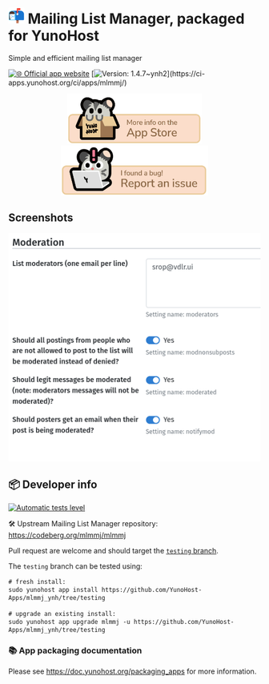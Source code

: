 <!--
N.B.: This README was automatically generated by <https://github.com/YunoHost/apps_tools/blob/main/readme_generator>
It shall NOT be edited by hand.
-->

<h1>
  <img src="https://raw.githubusercontent.com/YunoHost/apps/main/logos/mlmmj.png" width="32px" alt="Logo of Mailing List Manager">
  Mailing List Manager, packaged for YunoHost
</h1>

Simple and efficient mailing list manager

[![🌐 Official app website](https://img.shields.io/badge/Official_app_website-darkgreen?style=for-the-badge)](https://mlmmj.org/)
[![Version: 1.4.7~ynh2](https://img.shields.io/badge/Version-1.4.7~ynh2-rgb(18,138,11)?style=for-the-badge)](https://ci-apps.yunohost.org/ci/apps/mlmmj/)

<div align="center">
<a href="https://apps.yunohost.org/app/mlmmj"><img height="100px" src="https://github.com/YunoHost/yunohost-artwork/raw/refs/heads/main/badges/neopossum-badges/badge_more_info_on_the_appstore.svg"/></a>
<a href="https://github.com/YunoHost-Apps/mlmmj_ynh/issues"><img height="100px" src="https://github.com/YunoHost/yunohost-artwork/raw/refs/heads/main/badges/neopossum-badges/badge_report_an_issue.svg"/></a>
</div>


## Screenshots
![Screenshot of Mailing List Manager](./doc/screenshots/panel.png)

## 📦 Developer info

[![Automatic tests level](https://apps.yunohost.org/badge/cilevel/mlmmj)](https://ci-apps.yunohost.org/ci/apps/mlmmj/)

🛠️ Upstream Mailing List Manager repository: <https://codeberg.org/mlmmj/mlmmj>

Pull request are welcome and should target the [`testing` branch](https://github.com/YunoHost-Apps/mlmmj_ynh/tree/testing).

The `testing` branch can be tested using:
```
# fresh install:
sudo yunohost app install https://github.com/YunoHost-Apps/mlmmj_ynh/tree/testing

# upgrade an existing install:
sudo yunohost app upgrade mlmmj -u https://github.com/YunoHost-Apps/mlmmj_ynh/tree/testing
```

### 📚 App packaging documentation

Please see <https://doc.yunohost.org/packaging_apps> for more information.